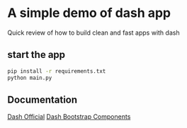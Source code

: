 # A simple demo of dash app
Quick review of how to build clean and fast apps with dash

## start the app

```bash
pip install -r requirements.txt
python main.py
```

## Documentation
[Dash Official](https://dash.plotly.com/)
[Dash Bootstrap Components](https://dash-bootstrap-components.opensource.faculty.ai/docs/components/)

